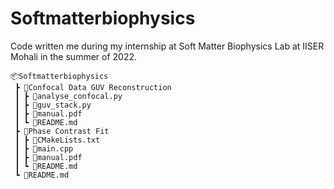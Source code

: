 # Softmatterbiophysics
Code  written me during my internship at Soft Matter Biophysics Lab at IISER Mohali in the summer of 2022. 
```
📦Softmatterbiophysics
 ┣ 📂Confocal Data GUV Reconstruction
 ┃ ┣ 📜analyse_confocal.py
 ┃ ┣ 📜guv_stack.py
 ┃ ┣ 📜manual.pdf
 ┃ ┗ 📜README.md
 ┣ 📂Phase Contrast Fit
 ┃ ┣ 📜CMakeLists.txt
 ┃ ┣ 📜main.cpp
 ┃ ┣ 📜manual.pdf
 ┃ ┗ 📜README.md
 ┗ 📜README.md
```
